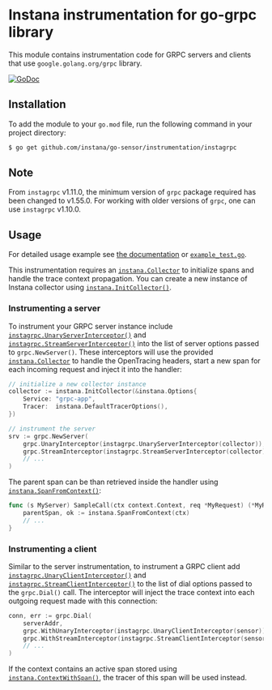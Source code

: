 Instana instrumentation for go-grpc library
===========================================

This module contains instrumentation code for GRPC servers and clients that use `google.golang.org/grpc` library.

[![GoDoc](https://img.shields.io/static/v1?label=godoc&message=reference&color=blue)][godoc]

Installation
------------

To add the module to your `go.mod` file, run the following command in your project directory:

```bash
$ go get github.com/instana/go-sensor/instrumentation/instagrpc
```

Note
----
From `instagrpc` v1.11.0, the minimum version of `grpc` package required has been changed to v1.55.0. For working with older versions of 
`grpc`, one can use `instagrpc` v1.10.0.

Usage
-----

For detailed usage example see [the documentation][godoc] or [`example_test.go`](./example_test.go).

This instrumentation requires an [`instana.Collector`][Collector] to initialize spans and handle the trace context propagation.
You can create a new instance of Instana collector using [`instana.InitCollector()`][InitCollector].

### Instrumenting a server

To instrument your GRPC server instance include [`instagrpc.UnaryServerInterceptor()`][UnaryServerInterceptor] and
[`instagrpc.StreamServerInterceptor()`][StreamServerInterceptor] into the list of server options passed to `grpc.NewServer()`.
These interceptors will use the provided [`instana.Collector`][Collector] to handle the OpenTracing headers, start a new span for each incoming
request and inject it into the handler:

```go
// initialize a new collector instance
collector := instana.InitCollector(&instana.Options{
	Service: "grpc-app",
	Tracer:  instana.DefaultTracerOptions(),
})

// instrument the server
srv := grpc.NewServer(
	grpc.UnaryInterceptor(instagrpc.UnaryServerInterceptor(collector)),
	grpc.StreamInterceptor(instagrpc.StreamServerInterceptor(collector)),
	// ...
)
```

The parent span can be than retrieved inside the handler using [`instana.SpanFromContext()`][SpanFromContext]:

```go
func (s MyServer) SampleCall(ctx context.Context, req *MyRequest) (*MyResponse, error) {
	parentSpan, ok := instana.SpanFromContext(ctx)
	// ...
}
```

### Instrumenting a client

Similar to the server instrumentation, to instrument a GRPC client add [`instagrpc.UnaryClientInterceptor()`][UnaryClientInterceptor] and
[`instagrpc.StreamClientInterceptor()`][StreamClientInterceptor] to the list of dial options passed to the `grpc.Dial()` call. The interceptor
will inject the trace context into each outgoing request made with this connection:

```go
conn, err := grpc.Dial(
	serverAddr,
	grpc.WithUnaryInterceptor(instagrpc.UnaryClientInterceptor(sensor)),
	grpc.WithStreamInterceptor(instagrpc.StreamClientInterceptor(sensor)),
	// ...
)
```

If the context contains an active span stored using [`instana.ContextWithSpan()`][ContextWithSpan], the tracer of this span will be used instead.

[godoc]: https://pkg.go.dev/github.com/instana/go-sensor/instrumentation/instagrpc
[NewSensor]: https://pkg.go.dev/github.com/instana/go-sensor?tab=doc#NewSensor
[Collector]: https://pkg.go.dev/github.com/instana/go-sensor#Collector
[InitCollector]: https://pkg.go.dev/github.com/instana/go-sensor#InitCollector
[StreamClientInterceptor]: https://pkg.go.dev/github.com/instana/go-sensor/instrumentation/instagrpc?tab=doc#StreamClientInterceptor
[StreamServerInterceptor]: https://pkg.go.dev/github.com/instana/go-sensor/instrumentation/instagrpc?tab=doc#StreamServerInterceptor
[UnaryClientInterceptor]: https://pkg.go.dev/github.com/instana/go-sensor/instrumentation/instagrpc?tab=doc#UnaryClientInterceptor
[UnaryServerInterceptor]: https://pkg.go.dev/github.com/instana/go-sensor/instrumentation/instagrpc?tab=doc#UnaryServerInterceptor
[Sensor]: https://pkg.go.dev/github.com/instana/go-sensor/?tab=doc#Sensor
[SpanFromContext]: https://pkg.go.dev/github.com/instana/go-sensor/?tab=doc#SpanFromContext
[ContextWithSpan]: https://pkg.go.dev/github.com/instana/go-sensor/?tab=doc#ContextWithSpan
